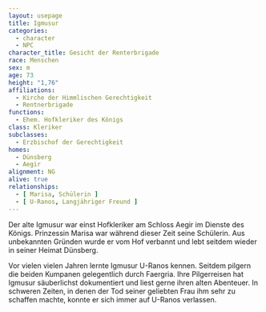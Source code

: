 ```yaml
---
layout: usepage
title: Igmusur
categories:
  - character
  - NPC
character_title: Gesicht der Renterbrigade
race: Menschen
sex: m
age: 73
height: "1,76"
affiliations:
  - Kirche der Himmlischen Gerechtigkeit
  - Rentnerbrigade
functions:
  - Ehem. Hofkleriker des Königs
class: Kleriker
subclasses:
  - Erzbischof der Gerechtigkeit
homes:
  - Dünsberg
  - Aegir
alignment: NG
alive: true
relationships:
  - [ Marisa, Schülerin ]
  - [ U-Ranos, Langjähriger Freund ]
---
```


Der alte Igmusur war einst Hofkleriker am Schloss Aegir im Dienste des Königs. Prinzessin Marisa war während dieser Zeit
seine Schülerin. Aus unbekannten Gründen wurde er vom Hof verbannt und lebt seitdem wieder in seiner Heimat Dünsberg.

Vor vielen vielen Jahren lernte Igmusur U-Ranos kennen. Seitdem pilgern die beiden Kumpanen gelegentlich durch Faergria.
Ihre Pilgerreisen hat Igmusur säuberlichst dokumentiert und liest gerne ihren alten Abenteuer. In schweren Zeiten, in
denen der Tod seiner geliebten Frau ihm sehr zu schaffen machte, konnte er sich immer auf U-Ranos verlassen.